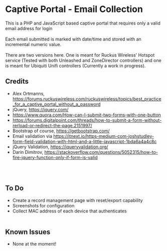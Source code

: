 # Captive Portal - Email Collection
This is a PHP and JavaScript based captive portal that requires only a valid email address for login<br><br>
Each email submitted is marked with date/time and stored with an incremental numeric value.
<br><br>
There are two versions here. One is meant for Ruckus Wireless' Hotspot service (Tested with both Unleashed and ZoneDirector controllers) and one is meant for Ubiquiti Unifi controllers (Currently a work in progress).

## Credits
- Alex Ortmanns, https://forums.ruckuswireless.com/ruckuswireless/topics/best_practice_for_a_captive_portal_without_a_password <br>
- jQuery, https://jquery.com/
- https://www.quora.com/How-can-I-submit-two-forms-with-one-button <br>
- https://forums.digitalpoint.com/threads/how-to-submit-a-form-without-rerload-or-redirect-the-page.2151997/ <br>
- Bootstrap of course, https://getbootstrap.com/<br>
- Email validation via https://itnext.io/https-medium-com-joshstudley-form-field-validation-with-html-and-a-little-javascript-1bda6a4a4c8c<br>
- jQuery Validation, https://jqueryvalidation.org/ <br>
- Darin Dimitrov, https://stackoverflow.com/questions/5052315/how-to-fire-jquery-function-only-if-form-is-valid <br>

<br><br>
## To Do
- Create a record management page with reset/export capability <br>
- Screenshots for configuration <br>
- Collect MAC address of each device that authenticates <br><br>
## Known Issues
- None at the moment! 
